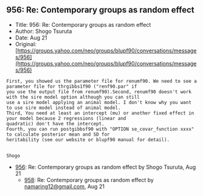 ## 956: Re: Contemporary groups as random effect

- Title: 956: Re: Contemporary groups as random effect
- Author: Shogo Tsuruta
- Date: Aug 21
- Original: [https://groups.yahoo.com/neo/groups/blupf90/conversations/messages/956](https://groups.yahoo.com/neo/groups/blupf90/conversations/messages/956)

```
First, you showed us the parameter file for renumf90. We need to see a parameter file for thrgibbs1f90 ("renf90.par" if
you use the output file from renumf90).Second, renumf90 doesn't work with the sire model option although you can still
use a sire model applying an animal model. I don't know why you want to use sire model instead of animal model.
Third, You need at least an intercept (mu) or another fixed effect in your model because 2 regressions (linear and
quadratic) don't have the intercept.
Fourth, you can run postgibbsf90 with "OPTION se_covar_function xxxx" to calculate posterior mean and SD for
heritability (see our website or blupf90 manual for detail).


Shogo
```

- [956](0956.md): Re: Contemporary groups as random effect by Shogo Tsuruta, Aug 21
    - [958](0958.md): Re: Contemporary groups as random effect by namaring12@gmail.com, Aug 21
